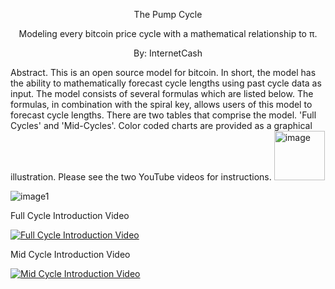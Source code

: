 <p align="center">
The Pump Cycle  
<p align="center">  
Modeling every bitcoin price cycle with a mathematical relationship to π.
<p align="center">
By: InternetCash
</p>
Abstract. This is an open source model for bitcoin. In short, the model has the ability to mathematically forecast cycle lengths using past cycle data as input.
The model consists of several formulas which are listed below. The formulas, in combination with the spiral key, allows users of this model to forecast cycle lengths.
There are two tables that comprise the model. 'Full Cycles' and 'Mid-Cycles'. Color coded charts are provided as a graphical illustration. Please see the two YouTube videos for instructions. 

<img width="81" height="79" alt="image" src="https://github.com/user-attachments/assets/fb6c6556-995a-4793-97fa-18c4222803de" />


<p>
  
![image1](https://github.com/user-attachments/assets/e83c996a-f7b8-42c7-868d-a69be6d1eefb)

</p>

Full Cycle Introduction Video
>
[![Full Cycle Introduction Video](https://img.youtube.com/vi/LexmVimKUO4/0.jpg)](https://youtu.be/LexmVimKUO4)


Mid Cycle Introduction Video
>
[![Mid Cycle Introduction Video](https://img.youtube.com/vi/0ZtPRDrCKqY/0.jpg)](https://youtu.be/0ZtPRDrCKqY)
